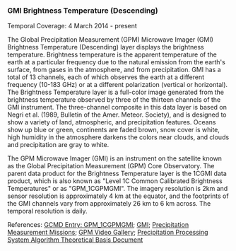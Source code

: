 ### GMI Brightness Temperature (Descending)
Temporal Coverage: 4 March 2014 - present

The Global Precipitation Measurement (GPM) Microwave Imager (GMI) Brightness Temperature (Descending) layer displays the brightness temperature. Brightness temperature is the apparent temperature of the earth at a particular frequency due to the natural emission from the earth's surface, from gases in the atmosphere, and from precipitation. GMI has a total of 13 channels, each of which observes the earth at a different frequency (10-183 GHz) or at a different polarization (vertical or horizontal). The Brightness Temperature layer is a full-color image generated from the brightness temperature observed by three of the thirteen channels of the GMI instrument. The three-channel composite in this data layer is based on Negri et al. (1989, Bulletin of the Amer. Meteor. Society), and is designed to show a variety of land, atmospheric, and precipitation features. Oceans show up blue or green, continents are faded brown, snow cover is white, high humidity in the atmosphere darkens the colors near clouds, and clouds and precipitation are gray to white.

The GPM Microwave Imager (GMI) is an instrument on the satellite known as the Global Precipitation Measurement (GPM) Core Observatory. The parent data product for the Brightness Temperature layer is the 1CGMI data product, which is also known as "Level 1C Common Calibrated Brightness Temperatures" or as "GPM_1CGPMGMI".  The imagery resolution is 2km and sensor resolution is approximately 4 km at the equator, and the footprints of the GMI channels vary from approximately 26 km to 6 km across. The temporal resolution is daily.

References: [GCMD Entry: GPM_1CGPMGMI](https://gcmd.gsfc.nasa.gov/search/Metadata.do?entry=GPM_1CGPMGMI_05&subset=GCMD); [GMI](http://pmm.nasa.gov/gpm/flight-project/gmi);
[Precipitation Measurement Missions](http://pps.gsfc.nasa.gov); [GPM Video Gallery](http://www.nasa.gov/mission_pages/GPM/videos/index.html); [Precipitation Processing System Algorithm Theoretical Basis Document](http://pps.gsfc.nasa.gov/Documents/L1C_ATBD.pdf)
